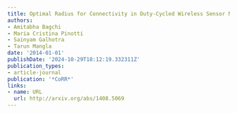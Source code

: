 ```yaml
---
title: Optimal Radius for Connectivity in Duty-Cycled Wireless Sensor Networks
authors:
- Amitabha Bagchi
- Maria Cristina Pinotti
- Sainyam Galhotra
- Tarun Mangla
date: '2014-01-01'
publishDate: '2024-10-29T18:12:19.332311Z'
publication_types:
- article-journal
publication: '*CoRR*'
links:
- name: URL
  url: http://arxiv.org/abs/1408.5069
---
```

